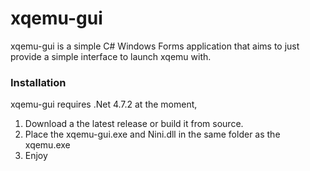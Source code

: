 # xqemu-gui

xqemu-gui is a simple C# Windows Forms application that aims to just provide a simple interface to launch xqemu with.

### Installation

xqemu-gui requires .Net 4.7.2 at the moment,

1. Download a the latest release or build it from source.
2. Place the xqemu-gui.exe and Nini.dll in the same folder as the xqemu.exe
3. Enjoy
